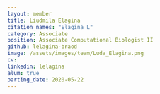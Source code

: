 ```yaml
---
layout: member
title: Liudmila Elagina
citation_names: "Elagina L"
category: Associate
position: Associate Computational Biologist II
github: lelagina-braod
image: /assets/images/team/Luda_Elagina.png
cv:
linkedin: lelagina
alum: true
parting_date: 2020-05-22
---
```



